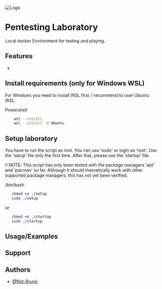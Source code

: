 
![Logo](https://blog.tryhackme.com/content/images/2023/03/Content-Banner---updated.png)


# Pentesting Laboratory

Local docker Environment for testing und playing.

## Features
<WORK IN PROGRESS>

- <placeholder>


## Install requirements (only for Windows WSL)
For Windows you need to install WSL first. I recommend to user Ubuntu WSL.

Powershell
```bash
    wsl --install
    wsl --install -d Ubuntu
```

## Setup laboratory
You have to run the script as root. You can use 'sudo' or login as 'root'. Use the 'setup' file only the first time. After that, please use the 'startup' file.

!! NOTE: This script has only been tested with the package managers 'apt' and 'pacman' so far. Although it should theoretically work with other supported package managers, this has not yet been verified.

/bin/bash
```bash
   chmod +x ./setup
   sudo ./setup
```
or
```bash
   chmod +x ./startup
   sudo ./startup
```

## Usage/Examples

<WORK IN PROGRES>


## Support
<placeholder>


## Authors

- [@Not-Bruno](https://www.github.com/Not-Bruno)
